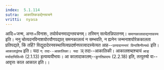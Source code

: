 ```yaml
---
index:  5.1.114
sutra:  आकालिकडद्येन्तवचने
vritti:  nyasa
---
```


आदिः=जन्म, अन्तः=विनाशः, तयोर्वचनमाद्यन्तवचनम्। तस्मिन् सत्येतन्निपातनम्। `समानकालावाद्यन्तावस्य` इति। ननु चोत्पदनविनाशयोरयौगपद्यात् समनकालत्वं न सम्भवति, न ह्यनेन जन्मनाशयोरेककालता प्रतिपद्यते, किं तर्हि? विद्युदादेरनवस्थायित्वप्रदर्शनपरत्वादस्येत्यत आह--`उत्पादानन्तरं विनाशिनीत्यर्थः` इति।
`आकालाट्ठंश्च` इति। यदा `न् तदा--आकालिका। यदा `ञ् तदा--आकालिकी। आकालशब्दश्चायं `आङ् मर्यादाभिविध्योः` (2.1.13) इत्यव्ययीभावः। आ कालादाकालम्--`कुगतिप्रादयः` (2.2.18) इति, तत्पुरुषो वा--आवृत्तः काल आकाल इति।।

